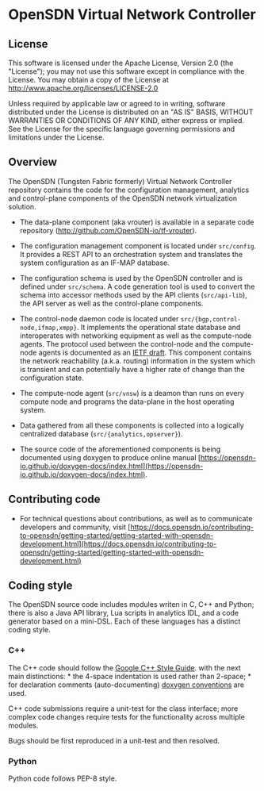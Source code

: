 # OpenSDN Virtual Network Controller

## License

This software is licensed under the Apache License, Version 2.0 (the "License");
you may not use this software except in compliance with the License.
You may obtain a copy of the License at http://www.apache.org/licenses/LICENSE-2.0

Unless required by applicable law or agreed to in writing, software
distributed under the License is distributed on an "AS IS" BASIS,
WITHOUT WARRANTIES OR CONDITIONS OF ANY KIND, either express or implied.
See the License for the specific language governing permissions and
limitations under the License.

## Overview

The OpenSDN (Tungsten Fabric formerly) Virtual Network Controller repository contains the code for the configuration management, analytics and control-plane components of the OpenSDN network virtualization solution.

* The data-plane component (aka vrouter) is available in a separate code repository (http://github.com/OpenSDN-io/tf-vrouter).

* The configuration management component is located under `src/config`. It provides a REST API to an orchestration system and translates the system configuration as an IF-MAP database.
 
* The configuration schema is used by the OpenSDN controller and is defined under `src/schema`. A code generation tool is used to convert the schema into accessor methods used by the API clients (`src/api-lib`), the API server as well as the control-plane components.

* The control-node daemon code is located under `src/{bgp,control-node,ifmap,xmpp}`. It implements the operational state database and interoperates with networking equipment as well as the compute-node agents. The protocol used between the control-node and the compute-node agents is documented as an [IETF draft](http://tools.ietf.org/html/draft-ietf-l3vpn-end-system-01). This component contains the network reachability (a.k.a. routing) information in the system which is transient and can potentially have a higher rate of change than the configuration state.

* The compute-node agent (`src/vnsw`) is a deamon than runs on every
  compute node and programs the data-plane in the host operating system.

* Data gathered from all these components is collected into a logically centralized database (`src/{analytics,opserver}`).

* The source code of the aforementioned components is being documented using doxygen to produce online manual [https://opensdn-io.github.io/doxygen-docs/index.html](https://opensdn-io.github.io/doxygen-docs/index.html).

## Contributing code

* For technical questions about contributions, as well as to communicate developers and community, visit [https://docs.opensdn.io/contributing-to-opensdn/getting-started/getting-started-with-opensdn-development.html](https://docs.opensdn.io/contributing-to-opensdn/getting-started/getting-started-with-opensdn-development.html)

## Coding style

The OpenSDN source code includes modules writen in C, C++ and Python; there
is also a Java API library, Lua scripts in analytics IDL, and a code generator
based on a mini-DSL. Each of these languages has a distinct coding style.

### C++

The C++ code should follow the [Google C++ Style Guide](https://google.github.io/styleguide/cppguide.html).
with the next main distinctions:
    * the 4-space indentation is used rather than 2-space;
    * for declaration comments (auto-documenting)
     [doxygen conventions](https://www.doxygen.nl/manual/docblocks.html)
     are used.

C++ code submissions require a unit-test for the class
interface; more complex code changes require tests for the
functionality across multiple modules.

Bugs should be first reproduced in a unit-test and then resolved.

### Python

Python code follows PEP-8 style.
